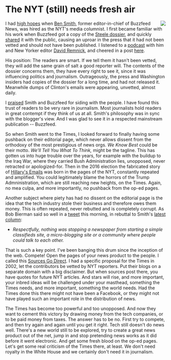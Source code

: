 # The NYT (still) needs fresh air
<img src="http://scripting.com/images/2019/12/24/rooster.png" border="0" align="right">I had <a href="http://scripting.com/2020/01/28.html#a215257">high hopes</a> when <a href="https://en.wikipedia.org/wiki/Ben_Smith_(journalist)">Ben Smith</a>, former editor-in-chief of Buzzfeed News, was hired as the NYT's media columnist. I first became familiar with his work when Buzzfeed got a copy of the <a href="https://en.wikipedia.org/wiki/Steele_dossier">Steele dossier</a>, and quickly <a href="https://www.buzzfeednews.com/article/kenbensinger/these-reports-allege-trump-has-deep-ties-to-russia">shared</a> it with the public, causing an uproar in the press that it had not been vetted and should not have been published. I listened to a <a href="http://podcatch.com/pages/12818.html">podcast</a> with him and New Yorker editor <a href="https://en.wikipedia.org/wiki/David_Remnick">David Remnick</a>, and cheered in a post <a href="http://scripting.com/2017/01/28/errOnTheSideOfDisclosure.html">here</a>. 

His position: The readers are smart. If we tell them it hasn't been vetted, they will add the same grain of salt a good reporter will. The contents of the dossier concerns them, they have every right to see it, since it was influencing politics and journalism. Outrageously, the press and Washington insiders had copies of the dossier for a long time, and had not released it. Meanwhile dumps of Clinton's emails were appearing, unvetted, almost daily. 

I <a href="http://scripting.com/2017/01/28/errOnTheSideOfDisclosure.html">praised</a> Smith and Buzzfeed for siding with the people. I have found this trust of readers to be very rare in journalism. Most journalists hold readers in great contempt if they think of us at all. Smith's philosophy was in sync with the blogger's view. And I was glad to see it in a respected mainstream publication -- Buzzfeed.

So when Smith went to the Times, I looked forward to finally having some pushback on their editorial page, which never allows dissent from the orthodoxy of the most prestigious of news orgs. <i>We Know Best</i> could be their motto. <i>We'll Tell You What To Think, </i>might be the tagline. This has gotten us into huge trouble over the years, for example with the buildup to the Iraq War, where they carried Bush Administration lies, unopposed, never retracted or apologized-for. Then in the 2016 election the fabricated story of <a href="https://en.wikipedia.org/wiki/Hillary_Clinton_email_controversy">Hillary's Emails</a> was born in the pages of the NYT, constantly repeated and amplified. You could legitimately blame the horrors of the Trump Admninistration, which are still reaching new heights, on the Times. Again, no mea culpa, and more importantly, no pushback from the op-ed pages. 

Another subject where piety has had no dissent on the editorial page is the idea that the tech industry stole their business and therefore owes them money. This is often repeated, never rebutted and is completely corrupt. As Bob Bierman said so well in a <a href="https://twitter.com/bobbierman/status/1259809847698227201">tweet</a> this morning, in rebuttal to Smith's <a href="https://www.memeorandum.com/200510/p72#a200510p72">latest</a> <a href="https://www.nytimes.com/2020/05/10/business/media/big-tech-has-crushed-the-news-business-thats-about-to-change.html">column</a>: 
* <i>Respectfully, nothing was stopping a newspaper from starting a simple classifieds site, a micro-blogging site or a community where people could talk to each other.</i>

That is such a key point. I've been banging this drum since the inception of the web. Compete! Open the pages of your news product to the people. I called this <a href="http://scripting.com/2015/10/12/itsStillSourcesGoDirect.html">Sources Go Direct</a>. I had a specific proposal for the Times in 2002, let the contributors be vetted by NYT reporters. Put their blogs on a separate domain with a big disclaimer. But when sources post there, you have quotes for future NYT articles. And stars will rise, and more important, your inbred ideas will be challenged under your masthead, something the Times needs, and more important, something the world needs. Had the Times done this there might not have been a Facebook, or they might not have played such an important role in the distribution of news.

The Times has become too powerful and too unopposed. And now they want to cement this victory by drawing money from the tech companies, or to be paid money from taxes. The answer has to be no. First try to compete, and then try again and again until you get it right. Tech still doesn't do news well. There's a new world still to be explored, try to create a great news product out of the net, jump in and stop pretending news works as it did before it went electronic. And get some fresh blood on the op-ed pages. Let's get some real criticism of the Times there, at least. We don't need royalty in the White House and we certainly don't need it in journalism. 

